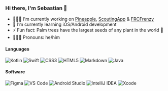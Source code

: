 ### Hi there, I'm Sebastian 👋

- 👨🏻‍💻 I'm currently working on [Pineapple](https://github.com/galaxygoldfish/pineapple), [ScoutingApp](https://github.com/robototes/ScoutingApp) & [FRCFrenzy](https://github.com/galaxygoldfish/FRCFrenzy)
- 🌴 I’m currently learning iOS/Android development
- ⚡ Fun fact: Palm trees have the largest seeds of any plant in the world 🤯
- 🙍🏻‍♂️ Pronouns: he/him

#### Languages
![Kotlin](https://img.shields.io/badge/kotlin-%230095D5.svg?style=for-the-badge&logo=kotlin&logoColor=white&color=blueviolet)
![Swift](https://img.shields.io/badge/swift-F54A2A?style=for-the-badge&logo=swift&logoColor=white)
![CSS3](https://img.shields.io/badge/css3-%231572B6.svg?style=for-the-badge&logo=css3&logoColor=white)
![HTML5](https://img.shields.io/badge/html5-%23E34F26.svg?style=for-the-badge&logo=html5&logoColor=white)
![Markdown](https://img.shields.io/badge/markdown-%23000000.svg?style=for-the-badge&logo=markdown&logoColor=white&color=gray)
![Java](https://img.shields.io/badge/java-%23ED8B00.svg?style=for-the-badge&logo=oracle&logoColor=white&color=orange)
#### Software
![Figma](https://img.shields.io/badge/figma-%23F24E1E.svg?style=for-the-badge&logo=figma&logoColor=black&color=lightblue)
![VS Code](https://img.shields.io/badge/VS%20Code-0078d7.svg?style=for-the-badge&logo=visual-studio-code&logoColor=white)
![Android Studio](https://img.shields.io/badge/Android%20Studio-3DDC84.svg?style=for-the-badge&logo=android-studio&logoColor=white&color=darkgreen)
![IntelliJ IDEA](https://img.shields.io/badge/IntelliJ%20IDEA-000000.svg?style=for-the-badge&logo=intellij-idea&logoColor=white&color=red)
![Xcode](https://img.shields.io/badge/Xcode-007ACC?style=for-the-badge&logo=Xcode&logoColor=white&color=purple)
